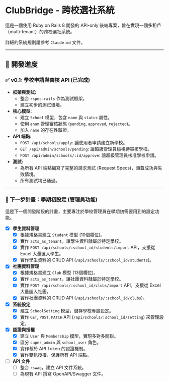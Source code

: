 # ClubBridge - 跨校選社系統

這是一個使用 Ruby on Rails 8 開發的 API-only 後端專案，旨在實現一個多租戶（multi-tenant）的跨校選社系統。

詳細的系統規劃請參考 `Claude.md` 文件。

---

## 🚧 開發進度

### ✅ v0.1: 學校申請與審核 API (已完成)

- **框架與測試:**
  - 整合 `rspec-rails` 作為測試框架。
  - 建立初步的測試環境。
- **核心模型:**
  - 建立 `School` 模型，包含 `name` 與 `status` 屬性。
  - 使用 `enum` 管理審核狀態 (`pending`, `approved`, `rejected`)。
  - 加入 `name` 的存在性驗證。
- **API 端點:**
  - `POST /api/schools/apply`: 讓使用者申請建立新學校。
  - `GET /api/admin/schools/pending`: 讓超級管理員檢視待審核學校。
  - `POST /api/admin/schools/:id/approve`: 讓超級管理員核准學校申請。
- **測試:**
  - 為所有 API 端點編寫了完整的請求測試 (Request Specs)，涵蓋成功與失敗情境。
  - 所有測試均已通過。

---

### 📝 下一步計畫：學期初設定 (管理員功能)

這是下一個開發階段的計畫，主要專注於學校管理員在學期初需要用到的設定功能。

- [x] **學生資料管理**
  - [x] 根據規格書建立 `Student` 模型 (10個欄位)。
  - [x] 實作 `acts_as_tenant`，讓學生資料隸屬於特定學校。
  - [x] 實作 `POST /api/schools/:school_id/students/import` API，支援從 Excel 大量匯入學生。
  - [x] 實作學生資料的 CRUD API (`/api/schools/:school_id/students`)。
- [x] **社團資料管理**
  - [x] 根據規格書建立 `Club` 模型 (13個欄位)。
  - [x] 實作 `acts_as_tenant`，讓社團資料隸屬於特定學校。
  - [x] 實作 `POST /api/schools/:school_id/clubs/import` API，支援從 Excel 大量匯入社團。
  - [x] 實作社團資料的 CRUD API (`/api/schools/:school_id/clubs`)。
- [x] **系統設定**
  - [x] 建立 `SchoolSetting` 模型，儲存學校專屬設定。
  - [x] 實作 `GET`, `POST`, `PATCH` API (`/api/schools/:school_id/setting`) 來管理設定。
- [x] **認證與授權**
  - [x] 建立 `User` 與 `Membership` 模型，實現多對多關聯。
  - [x] 區分 `super_admin` 與 `school_user` 角色。
  - [x] 實作基於 API Token 的認證機制。
  - [x] 實作雙軌授權，保護所有 API 端點。
- [ ] **API 文件**
  - [ ] 整合 `rswag`，建立 API 文件系統。
  - [ ] 為現有 API 撰寫 OpenAPI/Swagger 文件。
